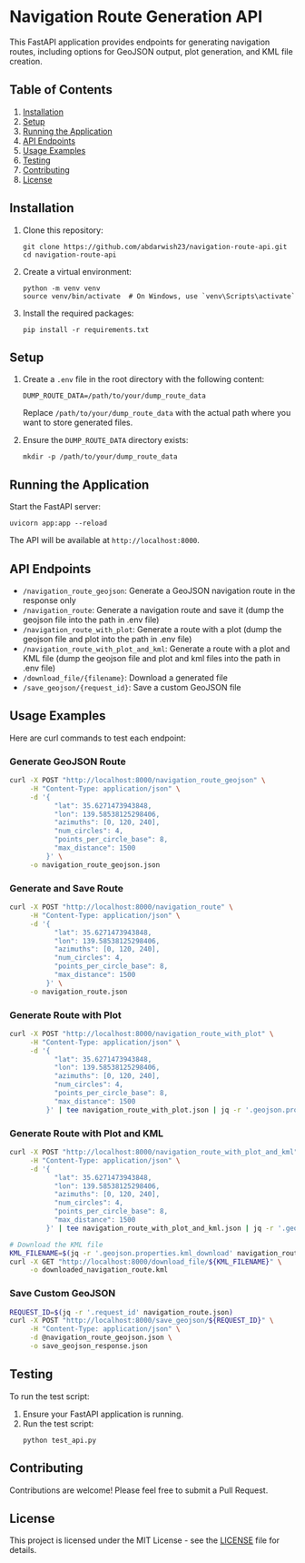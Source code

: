# Navigation Route Generation API

This FastAPI application provides endpoints for generating navigation routes, including options for GeoJSON output, plot generation, and KML file creation.

## Table of Contents

1. [Installation](#installation)
2. [Setup](#setup)
3. [Running the Application](#running-the-application)
4. [API Endpoints](#api-endpoints)
5. [Usage Examples](#usage-examples)
6. [Testing](#testing)
7. [Contributing](#contributing)
8. [License](#license)

## Installation

1. Clone this repository:
   ```
   git clone https://github.com/abdarwish23/navigation-route-api.git
   cd navigation-route-api
   ```

2. Create a virtual environment:
   ```
   python -m venv venv
   source venv/bin/activate  # On Windows, use `venv\Scripts\activate`
   ```

3. Install the required packages:
   ```
   pip install -r requirements.txt
   ```

## Setup

1. Create a `.env` file in the root directory with the following content:
   ```
   DUMP_ROUTE_DATA=/path/to/your/dump_route_data
   ```
   Replace `/path/to/your/dump_route_data` with the actual path where you want to store generated files.

2. Ensure the `DUMP_ROUTE_DATA` directory exists:
   ```
   mkdir -p /path/to/your/dump_route_data
   ```

## Running the Application

Start the FastAPI server:

```
uvicorn app:app --reload
```

The API will be available at `http://localhost:8000`.

## API Endpoints

- `/navigation_route_geojson`: Generate a GeoJSON navigation route in the response only
- `/navigation_route`: Generate a navigation route and save it (dump the geojson file into the path in .env file)
- `/navigation_route_with_plot`: Generate a route with a plot (dump the geojson file and plot into the path in .env file)
- `/navigation_route_with_plot_and_kml`: Generate a route with a plot and KML file (dump the geojson file and plot and kml files into the path in .env file)
- `/download_file/{filename}`: Download a generated file 
- `/save_geojson/{request_id}`: Save a custom GeoJSON file

## Usage Examples

Here are curl commands to test each endpoint:

### Generate GeoJSON Route

```bash
curl -X POST "http://localhost:8000/navigation_route_geojson" \
     -H "Content-Type: application/json" \
     -d '{
           "lat": 35.6271473943848,
           "lon": 139.58538125298406,
           "azimuths": [0, 120, 240],
           "num_circles": 4,
           "points_per_circle_base": 8,
           "max_distance": 1500
         }' \
     -o navigation_route_geojson.json
```

### Generate and Save Route

```bash
curl -X POST "http://localhost:8000/navigation_route" \
     -H "Content-Type: application/json" \
     -d '{
           "lat": 35.6271473943848,
           "lon": 139.58538125298406,
           "azimuths": [0, 120, 240],
           "num_circles": 4,
           "points_per_circle_base": 8,
           "max_distance": 1500
         }' \
     -o navigation_route.json
```

### Generate Route with Plot

```bash
curl -X POST "http://localhost:8000/navigation_route_with_plot" \
     -H "Content-Type: application/json" \
     -d '{
           "lat": 35.6271473943848,
           "lon": 139.58538125298406,
           "azimuths": [0, 120, 240],
           "num_circles": 4,
           "points_per_circle_base": 8,
           "max_distance": 1500
         }' | tee navigation_route_with_plot.json | jq -r '.geojson.properties.plot' | base64 -d > route_plot.png
```

### Generate Route with Plot and KML

```bash
curl -X POST "http://localhost:8000/navigation_route_with_plot_and_kml" \
     -H "Content-Type: application/json" \
     -d '{
           "lat": 35.6271473943848,
           "lon": 139.58538125298406,
           "azimuths": [0, 120, 240],
           "num_circles": 4,
           "points_per_circle_base": 8,
           "max_distance": 1500
         }' | tee navigation_route_with_plot_and_kml.json | jq -r '.geojson.properties.plot' | base64 -d > route_plot_with_kml.png

# Download the KML file
KML_FILENAME=$(jq -r '.geojson.properties.kml_download' navigation_route_with_plot_and_kml.json | sed 's/^\/download_file\///')
curl -X GET "http://localhost:8000/download_file/${KML_FILENAME}" \
     -o downloaded_navigation_route.kml
```

### Save Custom GeoJSON

```bash
REQUEST_ID=$(jq -r '.request_id' navigation_route.json)
curl -X POST "http://localhost:8000/save_geojson/${REQUEST_ID}" \
     -H "Content-Type: application/json" \
     -d @navigation_route_geojson.json \
     -o save_geojson_response.json
```

## Testing

To run the test script:

1. Ensure your FastAPI application is running.
2. Run the test script:
   ```
   python test_api.py
   ```

## Contributing

Contributions are welcome! Please feel free to submit a Pull Request.

## License

This project is licensed under the MIT License - see the [LICENSE](LICENSE) file for details.
